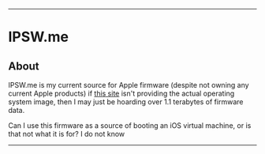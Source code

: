 
***

# IPSW.me

## About

IPSW.me is my current source for Apple firmware (despite not owning any current Apple products) if [this site](https://ipsw.me/) isn't providing the actual operating system image, then I may just be hoarding over 1.1 terabytes of firmware data.

Can I use this firmware as a source of booting an iOS virtual machine, or is that not what it is for? I do not know

***
